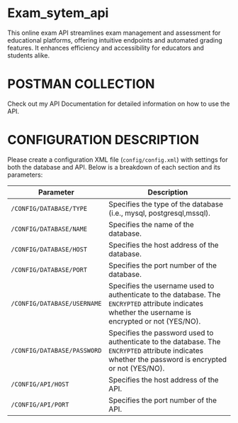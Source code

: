 
# Exam_sytem_api
This online exam API streamlines exam management and assessment for educational platforms, offering intuitive endpoints and automated grading features. It enhances efficiency and accessibility for educators and students alike.

# POSTMAN COLLECTION
Check out my API Documentation for detailed information on how to use the API.

# CONFIGURATION DESCRIPTION
Please create a configuration XML file (`config/config.xml`) with settings for both the database and API. Below is a breakdown of each section and its parameters:


<?xml version="1.0" encoding="UTF-8" standalone="no"?>
<CONFIG>
    <DATABASE>
        <TYPE>
        <NAME>
        <HOST>
        <PORT>
        <USERNAME ENCRYPTED="NO">
        <PASSWORD ENCRYPTED="NO">
    </DATABASE>
    <API>
        <HOST>
        <PORT>
    </API>
</CONFIG>


| Parameter | Description                                      |
|-----------|--------------------------------------------------|
| `/CONFIG/DATABASE/TYPE`  | Specifies the type of the database (i.e., mysql, postgresql,mssql). |
| `/CONFIG/DATABASE/NAME`  | Specifies the name of the database.             |
| `/CONFIG/DATABASE/HOST`  | Specifies the host address of the database.     |
| `/CONFIG/DATABASE/PORT`  | Specifies the port number of the database.      |
| `/CONFIG/DATABASE/USERNAME` | Specifies the username used to authenticate to the database. The `ENCRYPTED` attribute indicates whether the username is encrypted or not (YES/NO). |
| `/CONFIG/DATABASE/PASSWORD` | Specifies the password used to authenticate to the database. The `ENCRYPTED` attribute indicates whether the password is encrypted or not (YES/NO). |
| `/CONFIG/API/HOST`  | Specifies the host address of the API.     |
| `/CONFIG/API/PORT`  | Specifies the port number of the API.      |

